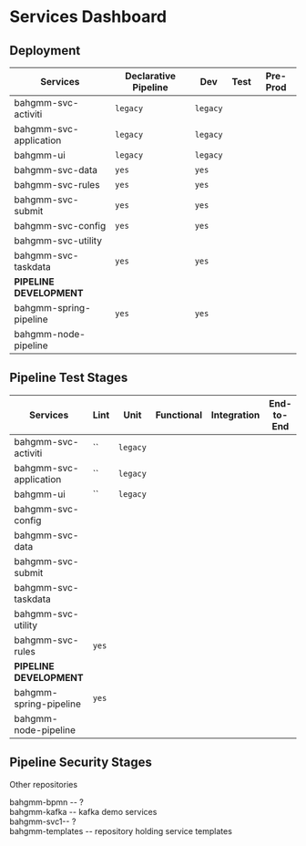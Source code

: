 # Services Dashboard


## Deployment

| Services                 | Declarative Pipeline | Dev      | Test     | Pre-Prod |
| ------------------------ | -------------------- | -------- | -------- | -------- |
| bahgmm-svc-activiti      | `legacy`             | `legacy` ||
| bahgmm-svc-application   | `legacy`             | `legacy` ||
| bahgmm-ui                | `legacy`             | `legacy` ||
| bahgmm-svc-data          | `yes`                | `yes`    ||
| bahgmm-svc-rules         | `yes`                | `yes`    ||
| bahgmm-svc-submit        | `yes`                | `yes`    ||
| bahgmm-svc-config        | `yes`                | `yes`    ||
| bahgmm-svc-utility       |                      |          ||
| bahgmm-svc-taskdata      | `yes`                | `yes`    ||
| **PIPELINE DEVELOPMENT** ||||
| bahgmm-spring-pipeline   | `yes`                | `yes`    ||
| bahgmm-node-pipeline     |                      |          ||

## Pipeline Test Stages

| Services                 | Lint | Unit      | Functional |Integration    | End-to-End |
| ------------------------ | -------------- | -------- | -------- | -------- | -------- |
| bahgmm-svc-activiti      | ``             | `legacy` ||
| bahgmm-svc-application   | ``             | `legacy` ||
| bahgmm-ui                | ``             | `legacy` ||
| bahgmm-svc-config        |                  |               ||
| bahgmm-svc-data          |                  |               ||
| bahgmm-svc-submit        |                  |               ||
| bahgmm-svc-taskdata      |                  |               ||
| bahgmm-svc-utility       |                  |               ||
| bahgmm-svc-rules         | `yes`           |               ||
| **PIPELINE DEVELOPMENT** |                  |               ||
| bahgmm-spring-pipeline   | `yes`            |               ||
| bahgmm-node-pipeline     |                  |               ||

## Pipeline Security Stages


Other repositories

bahgmm-bpmn -- ?  
bahgmm-kafka -- kafka demo services  
bahgmm-svc1-- ?   
bahgmm-templates -- repository holding service templates  
